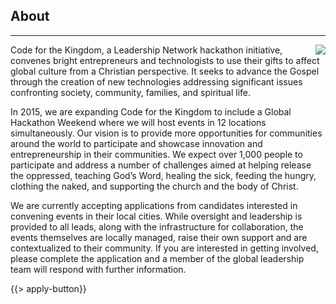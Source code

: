 ﻿## About
---
<img src="{{assets}}/images/earth.jpg" style="float:right"/>

Code for the Kingdom, a Leadership Network hackathon initiative, convenes bright entrepreneurs and technologists to use their gifts to affect global culture from a Christian perspective. It seeks to advance the Gospel through the creation of new technologies addressing significant issues confronting society, community, families, and spiritual life.

In 2015, we are expanding Code for the Kingdom to include a Global Hackathon Weekend where we will host events in 12 locations simultaneously.  Our vision is to provide more opportunities for communities around the world to participate and showcase innovation and entrepreneurship in their communities. We expect over 1,000 people to participate and address a number of challenges aimed at helping release the oppressed, teaching God’s Word, healing the sick, feeding the hungry, clothing the naked, and supporting the church and the body of Christ.

We are currently accepting applications from candidates interested in convening events in their local cities. While oversight and leadership is provided to all leads, along with the infrastructure for collaboration, the events themselves are locally managed, raise their own support and are contextualized to their community. If you are interested in getting involved, please complete the application and a member of the global leadership team will respond with further information.

{{> apply-button}}